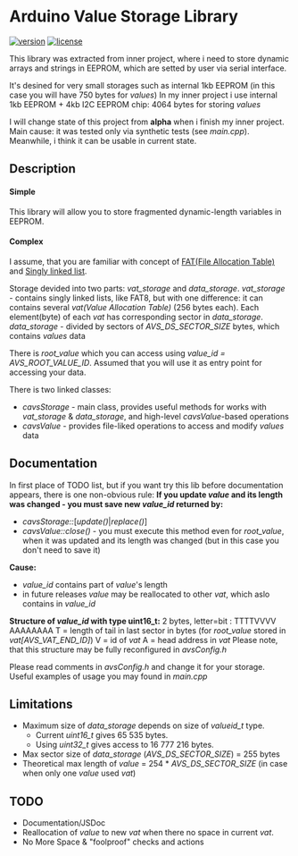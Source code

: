 <!---
 Copyright (c) 2018 ace (https://github.com/ru-ace)
 
 This software is released under the MIT License.
 https://opensource.org/licenses/MIT
-->
# Arduino Value Storage Library

[![version][version-badge]][CHANGELOG] [![license][license-badge]][LICENSE]

This library was extracted from inner project, where i need to store dynamic arrays and strings in EEPROM, which are setted by user via serial interface.

It's desined for very small storages such as internal 1kb EEPROM (in this case you will have 750 bytes for *values*) 
In my inner project i use internal 1kb EEPROM + 4kb I2C EEPROM chip: 4064 bytes for storing *values*

I will change state of this project from **alpha**  when i finish my inner project. 
Main cause: it was tested only via synthetic tests (see *main.cpp*).
Meanwhile, i think it can be usable in current state. 

## Description

#### Simple
This library will allow you to store fragmented dynamic-length variables in EEPROM. 

#### Complex
I assume, that you are familiar with concept of [FAT(File Allocation Table)](https://en.wikipedia.org/wiki/Design_of_the_FAT_file_system#FAT) and [Singly linked list](https://en.wikipedia.org/wiki/Linked_list#Singly_linked_list).

Storage devided into two parts: *vat_storage* and *data_storage*.
*vat_storage* - contains singly linked lists, like FAT8, but with one difference: it can contains several *vat(Value Allocation Table)* (256 bytes each). Each element(byte) of each *vat* has corresponding sector in *data_storage*.
*data_storage* - divided by sectors of *AVS_DS_SECTOR_SIZE* bytes, which contains *values* data

There is *root_value* which you can access using *value_id = AVS_ROOT_VALUE_ID*. Assumed that you will use it as entry point for accessing your data. 

There is two linked classes:
* *cavsStorage* - main class, provides useful methods for works with *vat_storage* & *data_storage*, and high-level *cavsValue*-based operations
* *cavsValue* - provides file-liked operations to access and modify *values* data


## Documentation
In first place of TODO list, but if you want try this lib before documentation appears,
there is one non-obvious rule:
**If you update *value* and its length was changed - you must save new *value_id* returned by:** 
* *cavsStorage::*[*update()*|*replace()*]
* *cavsValue::close()* - you must execute this method even for *root_value*, when it was updated and its length was changed (but in this case you don't need to save it)  

**Cause:** 
* *value_id* contains part of *value*'s length
* in future releases *value* may be reallocated to other *vat*, which aslo contains in *value_id* 

**Structure of *value_id* with type uint16_t:** 
2 bytes, letter=bit : TTTTVVVV AAAAAAAA
T = length of tail in last sector in bytes (for *root_value* stored in *vat[AVS_VAT_END_ID]*)
V = id of *vat*
A = head address in *vat*
Please note, that this structure may be fully reconfigured in *avsConfig.h*

Please read comments in *avsConfig.h* and change it for your storage.
Useful examples of usage you may found in *main.cpp*

## Limitations
* Maximum size of *data_storage* depends on size of *valueid_t* type.
  * Current *uint16_t* gives 65 535 bytes.
  * Using *uint32_t* gives access to 16 777 216 bytes.
* Max sector size of *data_storage* (*AVS_DS_SECTOR_SIZE*) = 255 bytes
* Theoretical max length of *value* = 254 * *AVS_DS_SECTOR_SIZE* (in case when only one *value* used *vat*)
## TODO
* Documentation/JSDoc
* Reallocation of *value* to new *vat* when there no space in current *vat*.
* No More Space & "foolproof" checks and actions


[CHANGELOG]: ./CHANGELOG.md
[LICENSE]: ./LICENSE
[version-badge]: https://img.shields.io/badge/version-0.9.0_alpha-red.svg
[license-badge]: https://img.shields.io/badge/license-MIT-blue.svg
